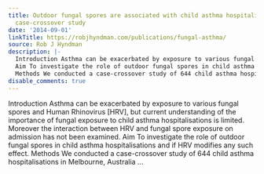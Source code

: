 ```yaml
---
title: Outdoor fungal spores are associated with child asthma hospitalisations - a
  case-crossover study
date: '2014-09-01'
linkTitle: https://robjhyndman.com/publications/fungal-asthma/
source: Rob J Hyndman
description: |-
  Introduction Asthma can be exacerbated by exposure to various fungal spores and Human Rhinovirus [HRV], but current understanding of the importance of fungal exposure to child asthma hospitalisations is limited. Moreover the interaction between HRV and fungal spore exposure on admission has not been examined.
  Aim To investigate the role of outdoor fungal spores in child asthma hospitalisations and if HRV modifies any such effect.
  Methods We conducted a case-crossover study of 644 child asthma hospitalisations in Melbourne, Australia ...
disable_comments: true
---
```

Introduction Asthma can be exacerbated by exposure to various fungal spores and Human Rhinovirus [HRV], but current understanding of the importance of fungal exposure to child asthma hospitalisations is limited. Moreover the interaction between HRV and fungal spore exposure on admission has not been examined.
Aim To investigate the role of outdoor fungal spores in child asthma hospitalisations and if HRV modifies any such effect.
Methods We conducted a case-crossover study of 644 child asthma hospitalisations in Melbourne, Australia ...